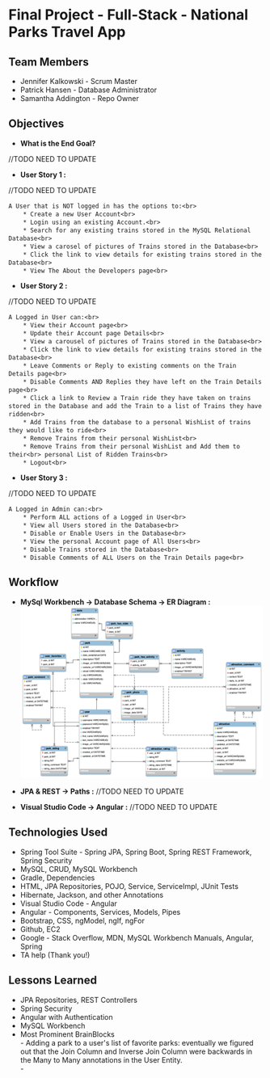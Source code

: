 # Final Project - Full-Stack - National Parks Travel App

## Team Members
* Jennifer Kalkowski - Scrum Master
* Patrick Hansen - Database Administrator
* Samantha Addington - Repo Owner

## Objectives

* **What is the End Goal?**
<p>
	//TODO NEED TO UPDATE<br> 

* **User Story 1 :**
<p>
	//TODO NEED TO UPDATE

	A User that is NOT logged in has the options to:<br>
	 	* Create a new User Account<br>
	 	* Login using an existing Account.<br>
	 	* Search for any existing trains stored in the MySQL Relational Database<br>
	 	* View a carosel of pictures of Trains stored in the Database<br> 
	 	* Click the link to view details for existing trains stored in the Database<br>
	 	* View The About the Developers page<br>

* **User Story 2 :** 
<p>
	//TODO NEED TO UPDATE

	A Logged in User can:<br>
		* View their Account page<br>
		* Update their Account page Details<br>
		* View a carousel of pictures of Trains stored in the Database<br> 
	 	* Click the link to view details for existing trains stored in the Database<br>
	 	* Leave Comments or Reply to existing comments on the Train Details page<br>
	 	* Disable Comments AND Replies they have left on the Train Details page<br>
	 	* Click a link to Review a Train ride they have taken on trains stored in the Database and add the Train to a list of Trains they have ridden<br>
	 	* Add Trains from the database to a personal WishList of trains they would like to ride<br>
	 	* Remove Trains from their personal WishList<br>
	 	* Remove Trains from their personal WishList and Add them to their<br> personal List of Ridden Trains<br>
	 	* Logout<br>


* **User Story 3 :** 
<p>
	//TODO NEED TO UPDATE
	
	A Logged in Admin can:<br>
		* Perform ALL actions of a Logged in User<br>
		* View all Users stored in the Database<br>
		* Disable or Enable Users in the Database<br>
		* View the personal Account page of All Users<br>
		* Disable Trains stored in the Database<br>
		* Disable Comments of ALL Users on the Train Details page<br>

## Workflow

* **MySql Workbench -> Database Schema -> ER Diagram :**
	![](DB/parksdbSchema.png)

* **JPA & REST -> Paths :**
	//TODO NEED TO UPDATE

* **Visual Studio Code -> Angular :**
	//TODO NEED TO UPDATE

## Technologies Used
* Spring Tool Suite - Spring JPA, Spring Boot, Spring REST Framework, Spring Security
* MySQL, CRUD, MySQL Workbench
* Gradle, Dependencies
* HTML, JPA Repositories, POJO, Service, ServiceImpl, JUnit Tests
* Hibernate, Jackson, and other Annotations
* Visual Studio Code - Angular
* Angular - Components, Services, Models, Pipes
* Bootstrap, CSS, ngModel, ngIf, ngFor
* Github, EC2
* Google - Stack Overflow, MDN, MySQL Workbench Manuals, Angular, Spring
* TA help (Thank you!)

## Lessons Learned
* JPA Repositories, REST Controllers
* Spring Security
* Angular with Authentication
* MySQL Workbench
* Most Prominent BrainBlocks
<br>- Adding a park to a user's list of favorite parks: eventually we figured out that the Join Column and Inverse Join Column were backwards in the Many to Many annotations in the User Entity.
<br>- 
